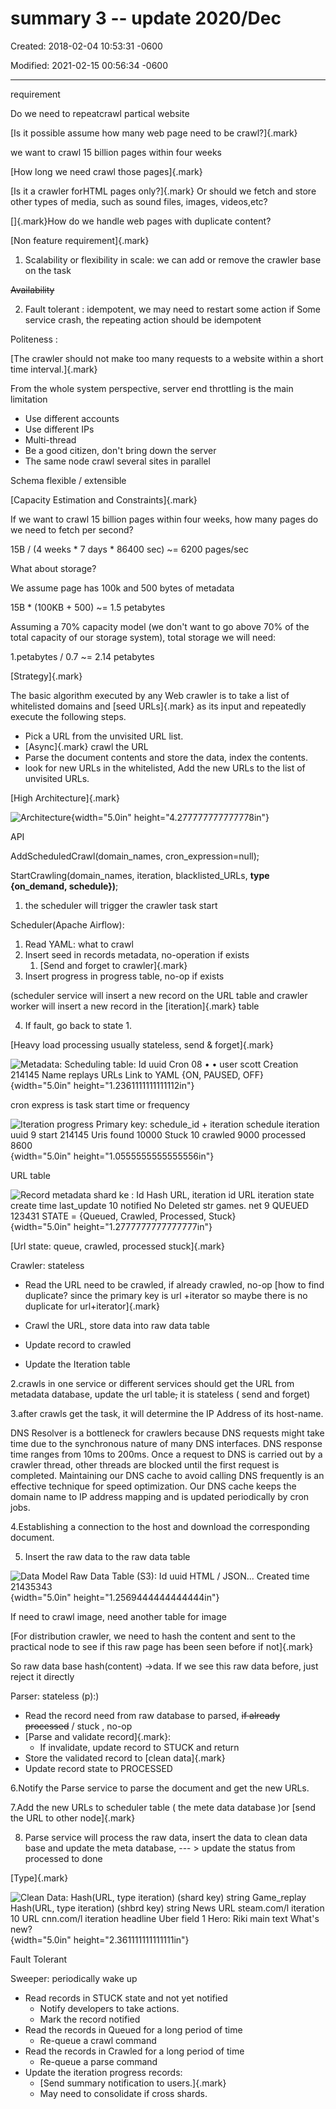 # summary 3 -- update 2020/Dec

Created: 2018-02-04 10:53:31 -0600

Modified: 2021-02-15 00:56:34 -0600

---

requirement

Do we need to repeatcrawl partical website





[Is it possible assume how many web page need to be crawl?]{.mark}



we want to crawl 15 billion pages within four weeks



[How long we need crawl those pages]{.mark}





[Is it a crawler forHTML pages only?]{.mark} Or should we fetch and store other types of media, such as sound files, images, videos,etc?



[﻿]{.mark}How do we handle web pages with duplicate content?





[Non feature requirement]{.mark}

1.  Scalability or flexibility in scale: we can add or remove the crawler base on the task

~~Availability~~

2.  Fault tolerant : idempotent, we may need to restart some action if Some service crash, the repeating action should be idempoten~~t~~





Politeness :

[﻿The crawler should not make too many requests to a website within a short time interval.]{.mark}



From the whole system perspective, server end throttling is the main limitation

- Use different accounts
- Use different IPs
- Multi-thread
- Be a good citizen, don't bring down the server
- The same node crawl several sites in parallel



Schema flexible / extensible







[Capacity Estimation and Constraints]{.mark}

If we want to crawl 15 billion pages within four weeks, how many pages do we need to fetch per second?

15B / (4 weeks * 7 days * 86400 sec) ~= 6200 pages/sec



What about storage?

We assume page has 100k and 500 bytes of metadata

15B * (100KB + 500) ~= 1.5 petabytes

Assuming a 70% capacity model (we don't want to go above 70% of the total capacity of our storage system), total storage we will need:



1.petabytes / 0.7 ~= 2.14 petabytes





[Strategy]{.mark}

The basic algorithm executed by any Web crawler is to take a list of whitelisted domains and [seed URLs]{.mark} as its input and repeatedly execute the following steps.

- Pick a URL from the unvisited URL list.
- [Async]{.mark} crawl the URL
- Parse the document contents and store the data, index the contents.
- look for new URLs in the whitelisted, Add the new URLs to the list of unvisited URLs.









[High Architecture]{.mark}



![Architecture ](../../media/Web-crawler-^MP2p-Web-Crawler-summary-3----update-2020-Dec-image1.png){width="5.0in" height="4.277777777777778in"}

API

AddScheduledCrawl(domain_names, cron_expression=null);

StartCrawling(domain_names, iteration, blacklisted_URLs, **type {on_demand, schedule})**;





1.  the scheduler will trigger the crawler task start



Scheduler(Apache Airflow):

1.  Read YAML: what to crawl
2.  Insert seed in records metadata, no-operation if exists
    1.  [Send and forget to crawler]{.mark}
3.  Insert progress in progress table, no-op if exists

(scheduler service will insert a new record on the URL table and crawler worker will insert a new record in the [iteration]{.mark} table

4.  If fault, go back to state 1.



[Heavy load processing usually stateless, send & forget]{.mark}







![Metadata: Scheduling table: Id uuid Cron 08 • • user scott Creation 214145 Name replays URLs Link to YAML {ON, PAUSED, OFF} ](../../media/Web-crawler-^MP2p-Web-Crawler-summary-3----update-2020-Dec-image2.png){width="5.0in" height="1.2361111111111112in"}

cron express is task start time or frequency



![Iteration progress Primary key: schedule_id + iteration schedule iteration uuid 9 start 214145 Uris found 10000 Stuck 10 crawled 9000 processed 8600 ](../../media/Web-crawler-^MP2p-Web-Crawler-summary-3----update-2020-Dec-image3.png){width="5.0in" height="1.0555555555555556in"}



URL table

![Record metadata shard ke : Id Hash URL, iteration id URL iteration state create time last_update 10 notified No Deleted str games. net 9 QUEUED 123431 STATE = {Queued, Crawled, Processed, Stuck} ](../../media/Web-crawler-^MP2p-Web-Crawler-summary-3----update-2020-Dec-image4.png){width="5.0in" height="1.2777777777777777in"}

[Url state: queue, crawled, processed stuck]{.mark}



Crawler: stateless

- Read the URL need to be crawled, if already crawled, no-op [how to find duplicate? since the primary key is url +iterator so maybe there is no duplicate for url+iterator]{.mark}



- Crawl the URL, store data into raw data table
- Update record to crawled
- Update the Iteration table





2.crawls in one service or different services should get the URL from metadata database, update the url table~~,~~ it is stateless ( send and forget)



3.after crawls get the task, it will determine the IP Address of its host-name.



﻿DNS Resolver is a bottleneck for crawlers because DNS requests might take time due to the synchronous nature of many DNS interfaces. DNS response time ranges from 10ms to 200ms. Once a request to DNS is carried out by a crawler thread, other threads are blocked until the first request is completed. Maintaining our DNS cache to avoid calling DNS frequently is an effective technique for speed optimization. Our DNS cache keeps the domain name to IP address mapping and is updated periodically by cron jobs.







4.Establishing a connection to the host and download the corresponding document.

5. Insert the raw data to the raw data table

![Data Model Raw Data Table (S3): Id uuid HTML / JSON... Created time 21435343 ](../../media/Web-crawler-^MP2p-Web-Crawler-summary-3----update-2020-Dec-image5.png){width="5.0in" height="1.2569444444444444in"}



If need to crawl image, need another table for image

[For distribution crawler, we need to hash the content and sent to the practical node to see if this raw page has been seen before if not]{.mark}



So raw data base hash(content) ->data. If we see this raw data before, just reject it directly





Parser: stateless (p):)

- Read the record need from raw database to parsed, ~~if already processed~~ / stuck , no-op
- [Parse and validate record]{.mark}:
  - If invalidate, update record to STUCK and return
- Store the validated record to [clean data]{.mark}
- Update record state to PROCESSED





6.Notify the Parse service to parse the document and get the new URLs.



7.Add the new URLs to scheduler table ( the mete data database )or [send the URL to other node]{.mark}

8. Parse service will process the raw data, insert the data to clean data base and update the meta database, --- > update the status from processed to done



[Type]{.mark}



![Clean Data: Hash(URL, type iteration) (shard key) string Game_replay Hash(URL, type iteration) (shbrd key) string News URL steam.com/l iteration 10 URL cnn.com/l iteration headline Uber field 1 Hero: Riki main text What's new? ](../../media/Web-crawler-^MP2p-Web-Crawler-summary-3----update-2020-Dec-image6.png){width="5.0in" height="2.361111111111111in"}



Fault Tolerant



Sweeper: periodically wake up

- Read records in STUCK state and not yet notified
  - Notify developers to take actions.
  - Mark the record notified
- Read the records in Queued for a long period of time
  - Re-queue a crawl command
- Read the records in Crawled for a long period of time
  - Re-queue a parse command
- Update the iteration progress records:
  - [Send summary notification to users.]{.mark}
  - May need to consolidate if cross shards.


















